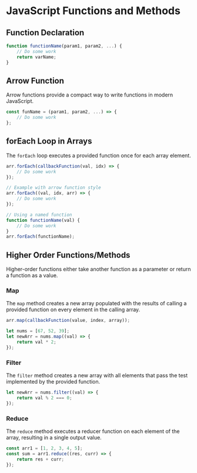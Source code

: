 # JavaScript Functions and Methods

## Function Declaration
```javascript
function functionName(param1, param2, ...) {
    // Do some work
    return varName;
}
```

## Arrow Function
Arrow functions provide a compact way to write functions in modern JavaScript.
```javascript
const funName = (param1, param2, ...) => {
    // Do some work
};
```

## forEach Loop in Arrays
The `forEach` loop executes a provided function once for each array element.
```javascript
arr.forEach(callbackFunction(val, idx) => {
    // Do some work
});

// Example with arrow function style
arr.forEach((val, idx, arr) => {
    // Do some work
});

// Using a named function
function functionName(val) {
    // Do some work
}
arr.forEach(functionName);
```

## Higher Order Functions/Methods
Higher-order functions either take another function as a parameter or return a function as a value.

### Map
The `map` method creates a new array populated with the results of calling a provided function on every element in the calling array.
```javascript
arr.map(callbackFunction(value, index, array));

let nums = [67, 52, 39];
let newArr = nums.map((val) => {
    return val * 2;
});
```

### Filter
The `filter` method creates a new array with all elements that pass the test implemented by the provided function.
```javascript
let newArr = nums.filter((val) => {
    return val % 2 === 0;
});
```

### Reduce
The `reduce` method executes a reducer function on each element of the array, resulting in a single output value.
```javascript
const arr1 = [1, 2, 3, 4, 5];
const sum = arr1.reduce((res, curr) => {
    return res + curr;
});
```
